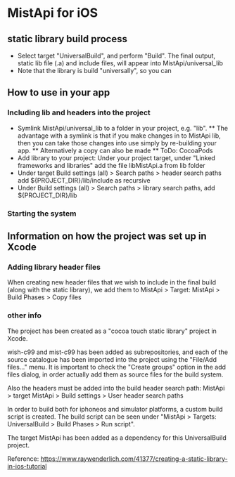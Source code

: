 #  MistApi for iOS

## static library build process

* Select target "UniversalBuild", and perform "Build". The final output, static lib file (.a) and include files, will appear into MistApi/universal_lib
* Note that the library is build "universally", so you can 

## How to use in your app


### Including lib and headers into the project

* Symlink MistApi/universal_lib to a folder in your project, e.g. "lib". 
** The advantage with a symlink is that if you make changes in to MistApi lib, then you can take those changes into use simply by re-building your app.
** Alternatively a copy can also be made
** ToDo: CocoaPods 
* Add library to your project: Under your project target, under "Linked frameworks and libraries" add the file libMistApi.a from lib folder
* Under target Build settings (all) > Search paths > header search paths add ${PROJECT_DIR}/lib/include as recursive
* Under Build settings (all) > Search paths > library search paths, add ${PROJECT_DIR}/lib

### Starting the system


## Information on how the project was set up in Xcode

### Adding library header files

When creating new header files that we wish to include in the final build (along with the static library), we add them to MistApi > Target: MistApi > Build Phases > Copy files 

### other info
The project has been created as a "cocoa touch static library" project in Xcode.

wish-c99 and mist-c99 has been added as subrepositories, and each of the source catalogue has been imported into the project using the "File/Add files..." menu. It is important to check the "Create groups" option in the add files dialog, in order actually add them as source files for the build system.

Also the headers must be added into the build header search path:
MistApi > target MistApi > Build settings > User header search paths

In order to build both for iphoneos and simulator platforms, a custom build script is created. The build script can be seen under "MistApi > Targets: UniversalBuild > Build Phases > Run script".

The target MistApi has been added as a dependency for this UniversalBuild project.

Reference: https://www.raywenderlich.com/41377/creating-a-static-library-in-ios-tutorial
